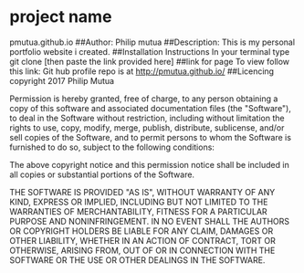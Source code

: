 # project name 
pmutua.github.io
##Author:
Philip mutua
##Description:
This is my personal portfolio website i created.
##Installation Instructions
In your terminal type  git clone [then paste the link provided here]
##link for page
To view follow this link:
Git hub profile repo is at <http://pmutua.github.io/>
##Licencing
copyright 2017  Philip Mutua

Permission is hereby granted, free of charge, to any person obtaining a copy of this software and associated documentation files (the "Software"), to deal in the Software without restriction, including without limitation the rights to use, copy, modify, merge, publish, distribute, sublicense, and/or sell copies of the Software, and to permit persons to whom the Software is furnished to do so, subject to the following conditions:

The above copyright notice and this permission notice shall be included in all copies or substantial portions of the Software.

THE SOFTWARE IS PROVIDED "AS IS", WITHOUT WARRANTY OF ANY KIND, EXPRESS OR IMPLIED, INCLUDING BUT NOT LIMITED TO THE WARRANTIES OF MERCHANTABILITY, FITNESS FOR A PARTICULAR PURPOSE AND NONINFRINGEMENT. IN NO EVENT SHALL THE AUTHORS OR COPYRIGHT HOLDERS BE LIABLE FOR ANY CLAIM, DAMAGES OR OTHER LIABILITY, WHETHER IN AN ACTION OF CONTRACT, TORT OR OTHERWISE, ARISING FROM, OUT OF OR IN CONNECTION WITH THE SOFTWARE OR THE USE OR OTHER DEALINGS IN THE SOFTWARE.
